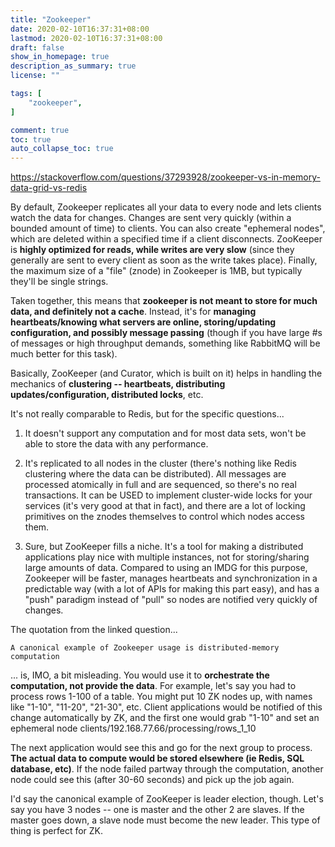 ```yaml
---
title: "Zookeeper"
date: 2020-02-10T16:37:31+08:00
lastmod: 2020-02-10T16:37:31+08:00
draft: false
show_in_homepage: true
description_as_summary: true
license: ""

tags: [
    "zookeeper",
]

comment: true
toc: true
auto_collapse_toc: true
---
```


https://stackoverflow.com/questions/37293928/zookeeper-vs-in-memory-data-grid-vs-redis

By default, Zookeeper replicates all your data to every node and lets clients watch the data for changes. Changes are sent very quickly (within a bounded amount of time) to clients. You can also create "ephemeral nodes", which are deleted within a specified time if a client disconnects. ZooKeeper is **highly optimized for reads, while writes are very slow** (since they generally are sent to every client as soon as the write takes place). Finally, the maximum size of a "file" (znode) in Zookeeper is 1MB, but typically they'll be single strings.

Taken together, this means that **zookeeper is not meant to store for much data, and definitely not a cache**. Instead, it's for **managing heartbeats/knowing what servers are online, storing/updating configuration, and possibly message passing** (though if you have large #s of messages or high throughput demands, something like RabbitMQ will be much better for this task).

Basically, ZooKeeper (and Curator, which is built on it) helps in handling the mechanics of **clustering -- heartbeats, distributing updates/configuration, distributed locks**, etc.

It's not really comparable to Redis, but for the specific questions...

1. It doesn't support any computation and for most data sets, won't be able to store the data with any performance.

2. It's replicated to all nodes in the cluster (there's nothing like Redis clustering where the data can be distributed). All messages are processed atomically in full and are sequenced, so there's no real transactions. It can be USED to implement cluster-wide locks for your services (it's very good at that in fact), and there are a lot of locking primitives on the znodes themselves to control which nodes access them.

3. Sure, but ZooKeeper fills a niche. It's a tool for making a distributed applications play nice with multiple instances, not for storing/sharing large amounts of data. Compared to using an IMDG for this purpose, Zookeeper will be faster, manages heartbeats and synchronization in a predictable way (with a lot of APIs for making this part easy), and has a "push" paradigm instead of "pull" so nodes are notified very quickly of changes.

The quotation from the linked question...

    A canonical example of Zookeeper usage is distributed-memory computation

... is, IMO, a bit misleading. You would use it to **orchestrate the computation, not provide the data**. For example, let's say you had to process rows 1-100 of a table. You might put 10 ZK nodes up, with names like "1-10", "11-20", "21-30", etc. Client applications would be notified of this change automatically by ZK, and the first one would grab "1-10" and set an ephemeral node clients/192.168.77.66/processing/rows_1_10

The next application would see this and go for the next group to process. **The actual data to compute would be stored elsewhere (ie Redis, SQL database, etc)**. If the node failed partway through the computation, another node could see this (after 30-60 seconds) and pick up the job again.

I'd say the canonical example of ZooKeeper is leader election, though. Let's say you have 3 nodes -- one is master and the other 2 are slaves. If the master goes down, a slave node must become the new leader. This type of thing is perfect for ZK.